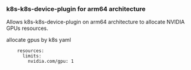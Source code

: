 ### k8s-k8s-device-plugin for arm64 architecture

Allows k8s-k8s-device-plugin on arm64 architecture to allocate  NVIDIA GPUs resources.

allocate gpus by k8s yaml
```
    resources:
      limits:
        nvidia.com/gpu: 1
```
